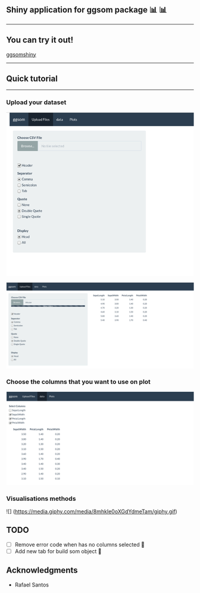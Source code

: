 ## Shiny application for ggsom package :bar_chart: :bar_chart:

---

## You can try it out!
[ggsomshiny](https://oldlipe.shinyapps.io/ggsomshiny/)

---

## Quick tutorial

---

### Upload your dataset 
![](inst/img/pre_up.png)

![](inst/img/pos_up.png)

### Choose the columns that you want to use on plot
![](inst/img/data.png)

### Visualisations methods
![] (https://media.giphy.com/media/8mhkIe0oXGdYdmeTam/giphy.gif)


## TODO
- [ ] Remove error code when has no columns selected :hammer:
- [ ] Add new tab for build som object :hammer:

## Acknowledgments
- Rafael Santos
